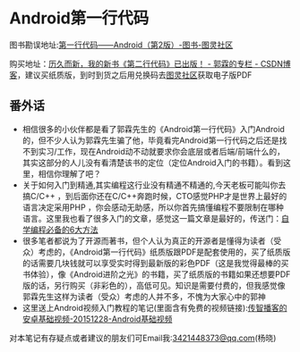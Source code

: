 # Android第一行代码
图书勘误地址:[第一行代码——Android（第2版）-图书-图灵社区]( http://www.ituring.com.cn/book/1841)

购买地址：[历久而新，我的新书《第二行代码》已出版！ - 郭霖的专栏 - CSDN博客]( http://blog.csdn.net/guolin_blog/article/details/52032038)，建议买纸质版，到时到货之后用兑换码去[图灵社区](http://www.ituring.com.cn/book/1841)获取电子版PDF


## 番外话
* 相信很多的小伙伴都是看了郭霖先生的《Android第一行代码》入门Android的，但不少人认为郭霖先生骗了他，毕竟看完Android第一行代码之后还是找不到实习/工作，现在Android动不动就要求你会底层或者后端/前端什么的，其实这部分的人儿没有看清楚该书的定位（定位Android入门的书籍）。看到这里，相信你理解了吧？
* 关于如何入门到精通,其实编程这行业没有精通不精通的,今天老板可能叫你去搞C/C++ ，到后面你还在C/C++奔跑时候，CTO感觉PHP才是世界上最好的语言决定采用PHP ，你会感动无助感，所以你首先搞懂编程不要限制在哪种语言。这里我也看了很多入门的文章，感觉这一篇文章是最好的，传送门：[自学编程必备的6大方法](./自学编程必备的6大方法Note.md)
* 很多笔者都说为了开源而著书，但个人认为真正的开源者是懂得为读者（受众）考虑的，《Android第一行代码》纸质版跟PDF是配套使用的，买了纸质版的话需要几块钱就可以享受实时得到最新版的彩色PDF（这是我觉得最棒的买书体验），像《Android进阶之光》的书籍，买了纸质版的书籍如果还想要PDF版的话，另行购买（非彩色的），高低可见。知识是需要付费的，但我感觉像郭霖先生这样为读者（受众）考虑的人并不多，不愧为大家心中的郭神
* 这里送上Android视频入门教程的笔记(里面含有免费的视频链接):[传智播客的安卓基础视频-20151228-Android基础视频](../传智播客的安卓基础视频-20151228-Android基础视频/传智播客的安卓基础视频-20151228-Android基础视频.pdf)


对本笔记有存疑点或者建议的朋友们可Email我:3421448373@qq.com(杨晓)
